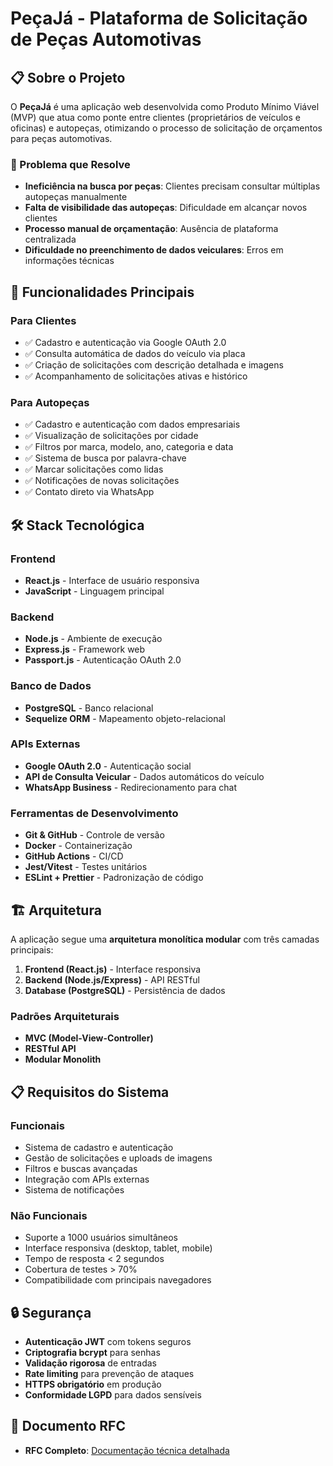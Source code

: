 # PeçaJá - Plataforma de Solicitação de Peças Automotivas

## 📋 Sobre o Projeto

O **PeçaJá** é uma aplicação web desenvolvida como Produto Mínimo Viável (MVP) que atua como ponte entre clientes (proprietários de veículos e oficinas) e autopeças, otimizando o processo de solicitação de orçamentos para peças automotivas.

### 🎯 Problema que Resolve

- **Ineficiência na busca por peças**: Clientes precisam consultar múltiplas autopeças manualmente
- **Falta de visibilidade das autopeças**: Dificuldade em alcançar novos clientes
- **Processo manual de orçamentação**: Ausência de plataforma centralizada
- **Dificuldade no preenchimento de dados veiculares**: Erros em informações técnicas

## 🚀 Funcionalidades Principais

### Para Clientes
- ✅ Cadastro e autenticação via Google OAuth 2.0
- ✅ Consulta automática de dados do veículo via placa
- ✅ Criação de solicitações com descrição detalhada e imagens
- ✅ Acompanhamento de solicitações ativas e histórico

### Para Autopeças
- ✅ Cadastro e autenticação com dados empresariais
- ✅ Visualização de solicitações por cidade
- ✅ Filtros por marca, modelo, ano, categoria e data
- ✅ Sistema de busca por palavra-chave
- ✅ Marcar solicitações como lidas
- ✅ Notificações de novas solicitações
- ✅ Contato direto via WhatsApp

## 🛠️ Stack Tecnológica

### Frontend
- **React.js** - Interface de usuário responsiva
- **JavaScript** - Linguagem principal

### Backend
- **Node.js** - Ambiente de execução
- **Express.js** - Framework web
- **Passport.js** - Autenticação OAuth 2.0

### Banco de Dados
- **PostgreSQL** - Banco relacional
- **Sequelize ORM** - Mapeamento objeto-relacional

### APIs Externas
- **Google OAuth 2.0** - Autenticação social
- **API de Consulta Veicular** - Dados automáticos do veículo
- **WhatsApp Business** - Redirecionamento para chat

### Ferramentas de Desenvolvimento
- **Git & GitHub** - Controle de versão
- **Docker** - Containerização
- **GitHub Actions** - CI/CD
- **Jest/Vitest** - Testes unitários
- **ESLint + Prettier** - Padronização de código

## 🏗️ Arquitetura

A aplicação segue uma **arquitetura monolítica modular** com três camadas principais:

1. **Frontend (React.js)** - Interface responsiva
2. **Backend (Node.js/Express)** - API RESTful
3. **Database (PostgreSQL)** - Persistência de dados

### Padrões Arquiteturais
- **MVC (Model-View-Controller)**
- **RESTful API**
- **Modular Monolith**

## 📋 Requisitos do Sistema

### Funcionais
- Sistema de cadastro e autenticação
- Gestão de solicitações e uploads de imagens
- Filtros e buscas avançadas
- Integração com APIs externas
- Sistema de notificações

### Não Funcionais
- Suporte a 1000 usuários simultâneos
- Interface responsiva (desktop, tablet, mobile)
- Tempo de resposta < 2 segundos
- Cobertura de testes > 70%
- Compatibilidade com principais navegadores
  
## 🔒 Segurança

- **Autenticação JWT** com tokens seguros
- **Criptografia bcrypt** para senhas
- **Validação rigorosa** de entradas
- **Rate limiting** para prevenção de ataques
- **HTTPS obrigatório** em produção
- **Conformidade LGPD** para dados sensíveis

## 📝 Documento RFC 

- **RFC Completo**: [Documentação técnica detalhada](./docs/RFC_PecaJa.pdf)
